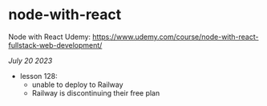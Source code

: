 # node-with-react
Node with React Udemy: https://www.udemy.com/course/node-with-react-fullstack-web-development/

*July 20 2023*
- lesson 128:
  - unable to deploy to Railway
  - Railway is discontinuing their free plan
